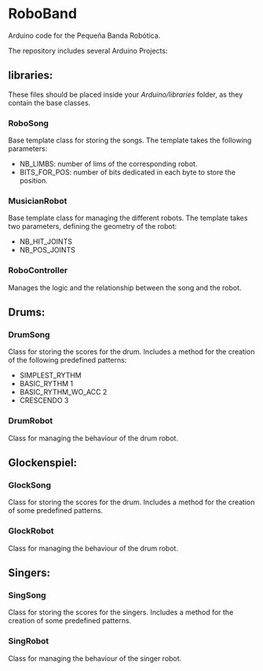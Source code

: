 # RoboBand
 Arduino code for the Pequeña Banda Robótica.

 The repository includes several Arduino Projects:

 ## libraries:
 These files should be placed inside your *Arduino/libraries* folder, as they contain the base classes.

### RoboSong
Base template class for storing the songs. The template takes the following parameters:
* NB_LIMBS: number of lims of the corresponding robot.
* BITS_FOR_POS: number of bits dedicated in each byte to store the position.

### MusicianRobot
Base template class for managing the different robots. The template takes two parameters, defining the geometry of the robot:
* NB_HIT_JOINTS
* NB_POS_JOINTS

### RoboController
Manages the logic and the relationship between the song and the robot.

## Drums:
### DrumSong
Class for storing the scores for the drum. Includes a method for the creation of the following predefined patterns:
* SIMPLEST_RYTHM
* BASIC_RYTHM 1
* BASIC_RYTHM_WO_ACC 2
* CRESCENDO 3

### DrumRobot
Class for managing the behaviour of the drum robot.

## Glockenspiel:
### GlockSong
Class for storing the scores for the drum. Includes a method for the creation of some predefined patterns.

### GlockRobot
Class for managing the behaviour of the drum robot.

## Singers:
### SingSong
Class for storing the scores for the singers. Includes a method for the creation of some predefined patterns.

### SingRobot
Class for managing the behaviour of the singer robot.
